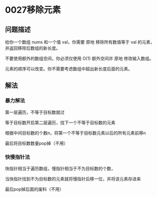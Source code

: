 # 0027移除元素

## 问题描述

给你一个数组 nums 和一个值 val，你需要 原地 移除所有数值等于 val 的元素，并返回移除后数组的新长度。

不要使用额外的数组空间，你必须仅使用 O(1) 额外空间并 原地 修改输入数组。

元素的顺序可以改变。你不需要考虑数组中超出新长度后面的元素。

## 解法

### 暴力解法

第一层遍历，不等于目标数就过

等于目标数开启第二层遍历，找下一个不等于目标数的元素

根据中间目标数的个数n，将第一个不等于目标数元素以后的所有元素前移n

最后将目标数数量pop掉（不用）

### 快慢指针法

快指针相当于遍历数组，慢指针相当于不为目标数的个数，

当快指针找到不为目标数的元素就将慢指针后移一位，并将该元素存进来

最后pop掉后面的废料（不用）

